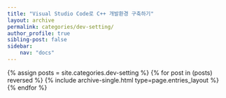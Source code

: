 ```yaml
---
title: "Visual Studio Code로 C++ 개발환경 구축하기"
layout: archive
permalink: categories/dev-setting/
author_profile: true
sibling-post: false
sidebar: 
    nav: "docs"
---
```


{% assign posts = site.categories.dev-setting %}
{% for post in (posts) reversed %} {% include archive-single.html type=page.entries_layout %} {% endfor %}
